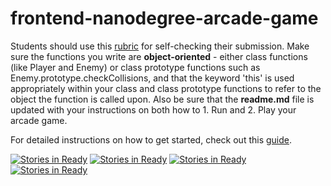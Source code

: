 frontend-nanodegree-arcade-game
===============================

Students should use this [rubric](https://review.udacity.com/#!/projects/2696458597/rubric) for self-checking their submission. Make sure the functions you write are **object-oriented** - either class functions (like Player and Enemy) or class prototype functions such as Enemy.prototype.checkCollisions, and that the keyword 'this' is used appropriately within your class and class prototype functions to refer to the object the function is called upon. Also be sure that the **readme.md** file is updated with your instructions on both how to 1. Run and 2. Play your arcade game.

For detailed instructions on how to get started, check out this [guide](https://docs.google.com/document/d/1v01aScPjSWCCWQLIpFqvg3-vXLH2e8_SZQKC8jNO0Dc/pub?embedded=true).

[![Stories in Ready](https://badge.waffle.io/czeise/frontend-nanodegree-arcade-game.svg?label=backlog&title=Backlog)](http://waffle.io/czeise/frontend-nanodegree-arcade-game) [![Stories in Ready](https://badge.waffle.io/czeise/frontend-nanodegree-arcade-game.svg?label=ready&title=Ready)](http://waffle.io/czeise/frontend-nanodegree-arcade-game) [![Stories in Ready](https://badge.waffle.io/czeise/frontend-nanodegree-arcade-game.svg?label=in%20progress&title=In%20Progress)](http://waffle.io/czeise/frontend-nanodegree-arcade-game) [![Stories in Ready](https://badge.waffle.io/czeise/frontend-nanodegree-arcade-game.svg?label=done&title=Done)](http://waffle.io/czeise/frontend-nanodegree-arcade-game)
